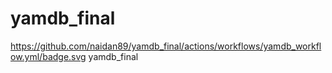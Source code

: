 # yamdb_final
https://github.com/naidan89/yamdb_final/actions/workflows/yamdb_workflow.yml/badge.svg
yamdb_final

